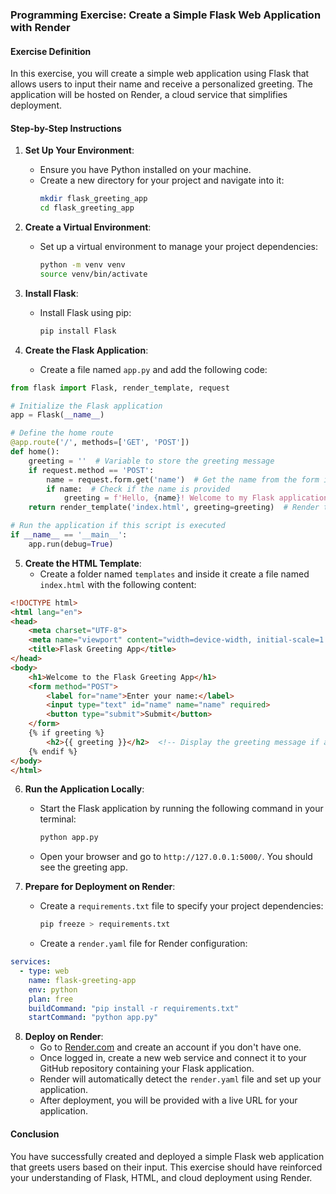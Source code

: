 ### Programming Exercise: Create a Simple Flask Web Application with Render

#### Exercise Definition
In this exercise, you will create a simple web application using Flask that allows users to input their name and receive a personalized greeting. The application will be hosted on Render, a cloud service that simplifies deployment.

#### Step-by-Step Instructions

1. **Set Up Your Environment**:
   - Ensure you have Python installed on your machine. 
   - Create a new directory for your project and navigate into it:
     ```bash
     mkdir flask_greeting_app
     cd flask_greeting_app
     ```

2. **Create a Virtual Environment**:
   - Set up a virtual environment to manage your project dependencies:
     ```bash
     python -m venv venv
     source venv/bin/activate  
     ```

3. **Install Flask**:
   - Install Flask using pip:
     ```bash
     pip install Flask
     ```

4. **Create the Flask Application**:
   - Create a file named `app.py` and add the following code:

```python
from flask import Flask, render_template, request

# Initialize the Flask application
app = Flask(__name__)

# Define the home route
@app.route('/', methods=['GET', 'POST'])
def home():
    greeting = ''  # Variable to store the greeting message
    if request.method == 'POST':
        name = request.form.get('name')  # Get the name from the form input
        if name:  # Check if the name is provided
            greeting = f'Hello, {name}! Welcome to my Flask application.'  # Create the greeting
    return render_template('index.html', greeting=greeting)  # Render the index.html template

# Run the application if this script is executed
if __name__ == '__main__':
    app.run(debug=True)
```

5. **Create the HTML Template**:
   - Create a folder named `templates` and inside it create a file named `index.html` with the following content:

```html
<!DOCTYPE html>
<html lang="en">
<head>
    <meta charset="UTF-8">
    <meta name="viewport" content="width=device-width, initial-scale=1.0">
    <title>Flask Greeting App</title>
</head>
<body>
    <h1>Welcome to the Flask Greeting App</h1>
    <form method="POST">
        <label for="name">Enter your name:</label>
        <input type="text" id="name" name="name" required>
        <button type="submit">Submit</button>
    </form>
    {% if greeting %}
        <h2>{{ greeting }}</h2>  <!-- Display the greeting message if available -->
    {% endif %}
</body>
</html>
```

6. **Run the Application Locally**:
   - Start the Flask application by running the following command in your terminal:
     ```bash
     python app.py
     ```
   - Open your browser and go to `http://127.0.0.1:5000/`. You should see the greeting app.

7. **Prepare for Deployment on Render**:
   - Create a `requirements.txt` file to specify your project dependencies:
     ```bash
     pip freeze > requirements.txt
     ```
   - Create a `render.yaml` file for Render configuration:

```yaml
services:
  - type: web
    name: flask-greeting-app
    env: python
    plan: free
    buildCommand: "pip install -r requirements.txt"
    startCommand: "python app.py"
```

8. **Deploy on Render**:
   - Go to [Render.com](https://render.com/) and create an account if you don't have one.
   - Once logged in, create a new web service and connect it to your GitHub repository containing your Flask application.
   - Render will automatically detect the `render.yaml` file and set up your application.
   - After deployment, you will be provided with a live URL for your application.

#### Conclusion
You have successfully created and deployed a simple Flask web application that greets users based on their input. This exercise should have reinforced your understanding of Flask, HTML, and cloud deployment using Render.

